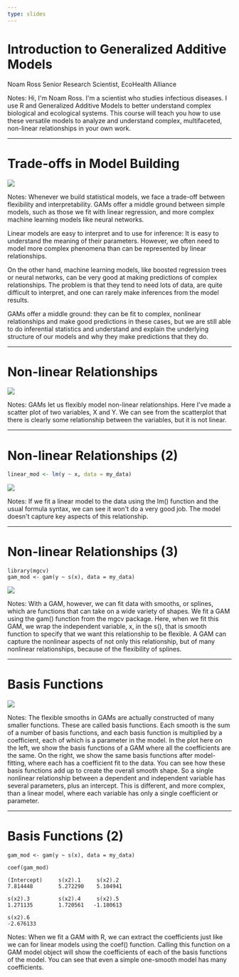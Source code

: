 ```yaml
---
type: slides
---
```


# Introduction to Generalized Additive Models

Noam Ross 
Senior Research Scientist, EcoHealth Alliance

Notes: Hi, I'm Noam Ross. I'm a scientist who studies infectious diseases. I use R and Generalized Additive Models to better understand complex biological and ecological systems. This course will teach you how to use these versatile models to analyze and understand complex, multifaceted, non-linear relationships in your own work.

---

# Trade-offs in Model Building

![](https://github.com/noamross/gams-in-r-course/blob/master/images/tradeoff-slider.png?raw=true)


Notes: Whenever we build statistical models, we face a trade-off between flexibility and interpretability. GAMs offer a middle ground between simple models, such as those we fit with linear regression, and more complex machine learning models like neural networks.

Linear models are easy to interpret and to use for inference: It is easy to understand the meaning of their parameters. However, we often need to model more complex phenomena than can be represented by linear relationships.

On the other hand, machine learning models, like boosted regression trees or neural networks, can be very good at making predictions of complex relationships. The problem is that they tend to need lots of data, are quite difficult to interpret, and one can rarely make inferences from the model results.

GAMs offer a middle ground: they can be fit to complex, nonlinear relationships and make good predictions in these cases, but we are still able to do inferential statistics and understand and explain the underlying structure of our models and why they make predictions that they do.

---

# Non-linear Relationships

![](https://github.com/noamross/gams-in-r-course/blob/master/images/nonlinear-scatter-1.png?raw=true)

Notes: GAMs let us flexibly model non-linear relationships. Here I've made a scatter plot of two variables, X and Y. We can see from the scatterplot that there is clearly some relationship between the variables, but it is not linear.

---

# Non-linear Relationships (2)

```r
linear_mod <- lm(y ~ x, data = my_data)
```

![](https://github.com/noamross/gams-in-r-course/blob/master/images/nonlinear-scatter-lm-1.png?raw=true)

Notes: If we fit a linear model to the data using the lm() function and the usual formula syntax, we can see it won't do a very good job. The model doesn't capture key aspects of this relationship.

---

# Non-linear Relationships (3)

```{r}
library(mgcv)
gam_mod <- gam(y ~ s(x), data = my_data)
```

![](https://github.com/noamross/gams-in-r-course/blob/master/images/nonlinear-scatter-gam-1.png?raw=true)

Notes: With a GAM, however, we can fit data with smooths, or splines, which are functions that can take on a wide variety of shapes. 
We fit a GAM using the gam() function from the mgcv package. 
Here, when we fit this GAM, we wrap the independent variable, x, in the s(), that is smooth function to specify that we want this relationship to be flexible.
A GAM can capture the nonlinear aspects of not only this relationship, but of many nonlinear relationships, because of the flexibility of splines.

---

# Basis Functions

![](https://github.com/noamross/gams-in-r-course/blob/master/images/basis-functions-1.png?raw=true)

Notes: The flexible smooths in GAMs are actually constructed of many smaller functions. These are called basis functions. Each smooth is the sum of a number of basis functions, and each basis function is multiplied by a coefficient, each of which is a parameter in the model. In the plot here on the left, we show the basis functions of a GAM where all the coefficients are the same. On the right, we show the same basis functions after model-fitting, where each has a coefficient fit to the data. You can see how these basis functions add up to create the overall smooth shape. So a single nonlinear relationship between a dependent and independent variable has several parameters, plus an intercept. This is different, and more complex, than a linear model, where each variable has only a single coefficient or parameter.

---

# Basis Functions (2)

```{r}
gam_mod <- gam(y ~ s(x), data = my_data)

coef(gam_mod)

(Intercept)     s(x2).1     s(x2).2    
7.814448        5.272290    5.104941
     
s(x2).3         s(x2).4     s(x2).5
1.271135        1.720561   -1.180613 
     
s(x2).6 
-2.676133
```

Notes: When we fit a GAM with R, we can extract the coefficients just like we can for linear models using the coef() function.  Calling this function on a GAM model object will show the coefficients of each of the basis functions of the model.  You can see that even a simple one-smooth model has many coefficients.
